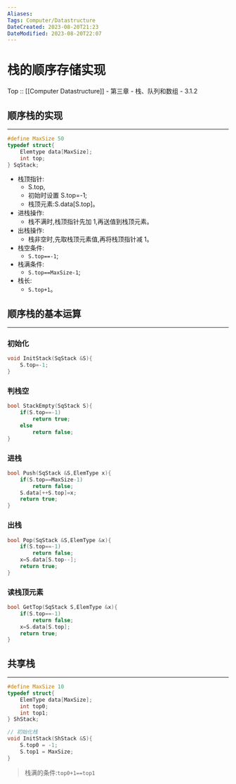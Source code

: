 ```yaml
---
Aliases: 
Tags: Computer/Datastructure 
DateCreated: 2023-08-20T21:23
DateModified: 2023-08-20T22:07
---
```

# 栈的顺序存储实现

Top :: [[Computer Datastructure]] - 第三章 - 栈、队列和数组 - 3.1.2

## 顺序栈的实现
---

```cpp
#define MaxSize 50
typedef struct{
	Elemtype data[MaxSize];
	int top;
} SqStack;
```

- 栈顶指针:
	- S.top,
	- 初始时设置 S.top=-1;
	- 栈顶元素:S.data\[S.top\]。
- 进栈操作:
	- 栈不满时,栈顶指针先加 1,再送值到栈顶元素。
- 出栈操作:
	- 栈非空时,先取栈顶元素值,再将栈顶指针减 1。
- 栈空条件:
	- `S.top==-1`;
- 栈满条件:
	- `S.top==MaxSize-1`;
- 栈长:
	- `S.top+1`。

## 顺序栈的基本运算
---
### 初始化

```cpp
void InitStack(SqStack &S){
	S.top=-1;
}
```

### 判栈空

```cpp
bool StackEmpty(SqStack S){
	if(S.top==-1)
		return true;
	else
		return false;
}
```

### 进栈

```cpp
bool Push(SqStack &S,ElemType x){
	if(S.top==MaxSize-1)
		return false;
	S.data[++S.top]=x;
	return true;
}
```

### 出栈

```cpp
bool Pop(SqStack &S,ElemType &x){
	if(S.top==-1)
		return false;
	x=S.data[S.top--];
	return true;
}
```

### 读栈顶元素

```cpp
bool GetTop(SqStack S,ElemType &x){
	if(S.top==-1)
		return false;
	x=S.data[S.top];
	return true;
}
```

## 共享栈
---

```cpp
#define MaxSize 10
typedef struct{
	ElemType data[MaxSize];
	int top0;
	int top1;
} ShStack;

// 初始化栈
void InitStack(ShStack &S){
	S.top0 = -1;
	S.top1 = MaxSize;
}
```

> 栈满的条件:`top0+1==top1`
